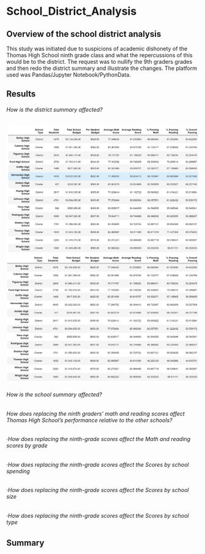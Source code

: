 # School_District_Analysis
## Overview of the school district analysis
This study was initiated due to suspicions of academic dishonety of the Thomas High School ninth grade class and what the repercussions of this would be to the district. The request was to nullify the 9th graders grades and then redo the district summary and illustrate the changes. The platform used was Pandas/Jupyter Notebook/PythonData.

## Results
<!-- Results: Using bulleted lists and images of DataFrames as support, address the following questions.-->

###### How is the district summary affected?
![Original district summary](https://github.com/l-javier-garcia/new-repo/blob/main/Original%20district%20analysis.png)
![new district summary](https://github.com/l-javier-garcia/new-repo/blob/main/new%20district%20analysis.png)
###### How is the school summary affected?

###### How does replacing the ninth graders’ math and reading scores affect Thomas High School’s performance relative to the other schools?

######  ·How does replacing the ninth-grade scores affect the Math and reading scores by grade

######  ·How does replacing the ninth-grade scores affect the Scores by school spending

######  ·How does replacing the ninth-grade scores affect the Scores by school size

######  ·How does replacing the ninth-grade scores affect the Scores by school type

## Summary
<!-- Summary: Summarize four changes in the updated school district analysis after reading and math scores for the ninth grade at Thomas High School have been replaced with NaNs.-->
